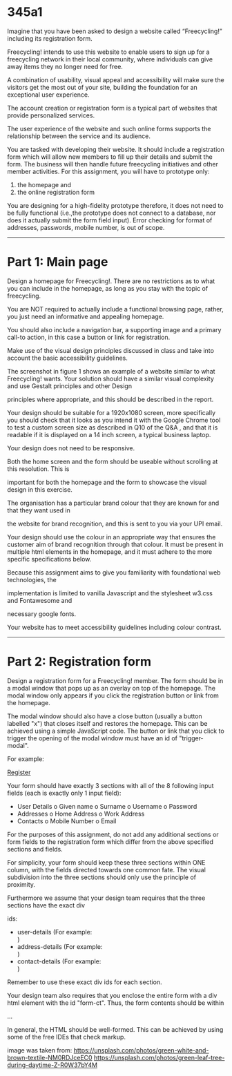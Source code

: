 # 345a1

Imagine that you have been asked to design a website called “Freecycling!” including its registration form.

Freecycling! intends to use this website to enable users to sign up for a freecycling network in their local community, where individuals can give away items they no longer need for free.

A combination of usability, visual appeal and accessibility will make sure the visitors get the most out of your site, building the foundation for an exceptional user experience.

The account creation or registration form is a typical part of websites that provide personalized services.

The user experience of the website and such online forms supports the relationship between the service and its audience.

You are tasked with developing their website. It should include a registration form which will allow new members to fill up their details and submit the form. The business will then handle future freecycling initiatives and other member activities. For this assignment, you will have to prototype only:

1. the homepage and
2. the online registration form

You are designing for a high-fidelity prototype therefore, it does not need to be fully functional (i.e.,the prototype does not connect to a database, nor does it actually submit the form field input). Error checking for format of addresses, passwords, mobile number, is out of scope.

---

# **Part 1: Main page**

Design a homepage for Freecycling!. There are no restrictions as to what you can include in the homepage, as long as you stay with the topic of freecycling.

You are NOT required to actually include a functional browsing page, rather, you just need an informative and appealing homepage.

You should also include a navigation bar, a supporting image and a primary call-to action, in this case a button or link for registration.

Make use of the visual design principles discussed in class and take into account the basic accessibility guidelines.

The screenshot in figure 1 shows an example of a website similar to what Freecycling! wants. Your solution should have a similar visual complexity and use Gestalt principles and other Design

principles where appropriate, and this should be described in the report.

Your design should be suitable for a 1920x1080 screen, more specifically you should check that it looks as you intend it with the Google Chrome tool to test a custom screen size as described in Q10 of the Q&A , and that it is readable if it is displayed on a 14 inch screen, a typical business laptop.

Your design does not need to be responsive.

Both the home screen and the form should be useable without scrolling at this resolution. This is

important for both the homepage and the form to showcase the visual design in this exercise.

The organisation has a particular brand colour that they are known for and that they want used in

the website for brand recognition, and this is sent to you via your UPI email.

Your design should use the colour in an appropriate way that ensures the customer aim of brand recognition through that colour. It must be present in multiple html elements in the homepage, and it must adhere to the more specific specifications below.

Because this assignment aims to give you familiarity with foundational web technologies, the

implementation is limited to vanilla Javascript and the stylesheet w3.css and Fontawesome and

necessary google fonts.

Your website has to meet accessibility guidelines including colour contrast.

---

# **Part 2: Registration form**

Design a registration form for a Freecycling! member. The form should be in a modal window that pops up as an overlay on top of the homepage. The modal window only appears if you click the registration button or link from the homepage.

The modal window should also have a close button (usually a button labelled "x") that closes itself and restores the homepage. This can be achieved using a simple JavaScript code. The button or link that you click to trigger the opening of the modal window must have an id of "trigger-modal".

For example:

<a href="#" id="trigger-modal">Register</a>

Your form should have exactly 3 sections with all of the 8 following input fields (each is exactly only 1 input field):

- User Details
  o Given name
  o Surname
  o Username
  o Password
- Addresses
  o Home Address
  o Work Address
- Contacts
  o Mobile Number
  o Email

For the purposes of this assignment, do not add any additional sections or form fields to the registration form which differ from the above specified sections and fields.

For simplicity, your form should keep these three sections within ONE column, with the fields directed towards one common fate. The visual subdivision into the three sections should only use the principle of proximity.

Furthermore we assume that your design team requires that the three sections have the exact div

ids:

- user-details (For example: <div id="user-details">)
- address-details (For example: <div id="address-details">)
- contact-details (For example: <div id="contact-details">)

Remember to use these exact div ids for each section.

Your design team also requires that you enclose the entire form with a div html element with the id "form-ct". Thus, the form contents should be within <div id="form-ct"><form>...</form></div> In general, the HTML should be well-formed. This can be achieved by using some of the free IDEs that check markup.

image was taken from:
https://unsplash.com/photos/green-white-and-brown-textile-NM0RDJceEC0
https://unsplash.com/photos/green-leaf-tree-during-daytime-Z-R0W37bY4M
